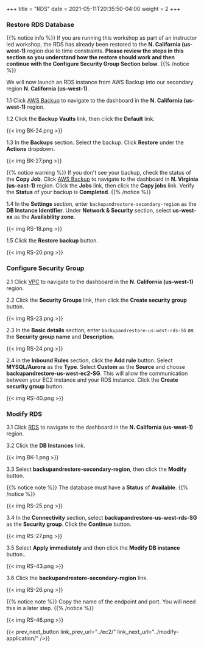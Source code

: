 +++
title = "RDS"
date =  2021-05-11T20:35:50-04:00
weight = 2
+++

### Restore RDS Database

{{% notice info %}}
If you are running this workshop as part of an instructor led workshop, the RDS has already been restored to the **N. California (us-west-1)** region due to time constraints.  **Please review the steps in this section so you understand how the restore should work and then continue with the Configure Security Group Section below**.
{{% /notice  %}}

We will now launch an RDS instance from AWS Backup into our secondary region **N. California (us-west-1)**.

1.1 Click [AWS Backup](https://us-west-1.console.aws.amazon.com/backup/home?region=us-west-1#/) to navigate to the dashboard in the **N. California (us-west-1)** region.

1.2 Click the **Backup Vaults** link, then click the **Default** link.

{{< img BK-24.png >}}

1.3 In the **Backups** section. Select the backup. Click **Restore** under the **Actions** dropdown.

{{< img BK-27.png >}}

{{% notice warning %}}
If you don't see your backup, check the status of the **Copy Job**. Click [AWS Backup](https://us-east-1.console.aws.amazon.com/backup/home?region=us-east-1#/) to navigate to the dashboard in **N. Virginia (us-east-1)** region. Click the **Jobs** link, then click the **Copy jobs** link.  Verify the **Status** of your backup is **Completed**.
{{% /notice %}}

1.4 In the **Settings** section, enter `backupandrestore-secondary-region` as the **DB Instance Identifier**. Under **Network & Security** section, select **us-west-xx** as the **Availability zone**.

{{< img RS-18.png >}}

1.5 Click the **Restore backup** button.

{{< img RS-20.png >}}

### Configure Security Group

2.1 Click [VPC](https://us-west-1.console.aws.amazon.com/vpc/home?region=us-west-1#/) to navigate to the dashboard in the **N. California (us-west-1)** region.

2.2 Click the **Security Groups** link, then click the **Create security group** button.

{{< img RS-23.png >}}

2.3 In the **Basic details** section, enter `backupandrestore-us-west-rds-SG` as the **Security group name** and **Description**.

{{< img RS-24.png >}}

2.4 in the **Inbound Rules** section, click the **Add rule** button.  Select **MYSQL/Aurora** as the **Type**.  Select **Custom** as the **Source** and choose **backupandrestore-us-west-ec2-SG**.  This will allow the communication between your EC2 instance and your RDS instance. Click the **Create security group** button.

{{< img RS-40.png >}}

### Modify RDS 

3.1 Click [RDS](https://us-west-1.console.aws.amazon.com/rds/home?region=us-west-1#/) to navigate to the dashboard in the **N. California (us-west-1)** region.

3.2 Click the **DB Instances** link.

{{< img BK-1.png >}}

3.3 Select **backupandrestore-secondary-region**, then click the **Modify** button.

{{% notice note %}}
The database must have a **Status** of **Available**.
{{% /notice %}}

{{< img RS-25.png >}}

3.4 In the **Connectivity** section, select **backupandrestore-us-west-rds-SG** as the **Security group**. Click the **Continue** button.

{{< img RS-27.png >}}

3.5 Select **Apply immediately** and then click the **Modify DB instance** button..

{{< img RS-43.png >}}

3.6 Click the **backupandrestore-secondary-region** link.

{{< img RS-26.png >}}

{{% notice note %}}
Copy the name of the endpoint and port.  You will need this in a later step.
{{% /notice %}}

{{< img RS-46.png >}}

{{< prev_next_button link_prev_url="../ec2/" link_next_url="../modify-application/" />}}
